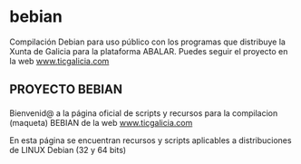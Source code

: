 # bebian
Compilación Debian para uso público con los programas que distribuye la Xunta de Galicia para la plataforma ABALAR. Puedes seguir el proyecto en la web www.ticgalicia.com

<h2><p>PROYECTO BEBIAN</p></h2>

Bienvenid@ a la página oficial de scripts y recursos para la compilacion (maqueta) BEBIAN de la web www.ticgalicia.com

En esta página se encuentran recursos y scripts aplicables a distribuciones de LINUX Debian (32 y 64 bits)
